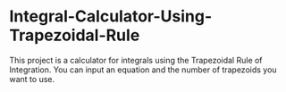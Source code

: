 # Integral-Calculator-Using-Trapezoidal-Rule
This project is a calculator for integrals using the Trapezoidal Rule of Integration. You can input an equation and the number of trapezoids you want to use.
